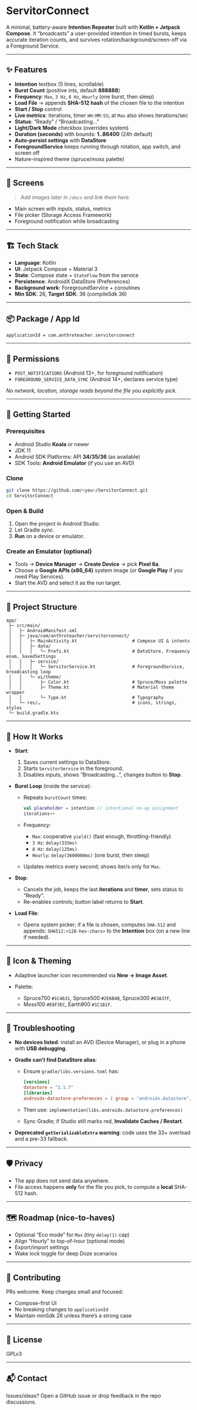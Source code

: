 # ServitorConnect

A minimal, battery-aware **Intention Repeater** built with **Kotlin + Jetpack Compose**.
It “broadcasts” a user-provided intention in timed bursts, keeps accurate iteration counts, and survives rotation/background/screen-off via a Foreground Service.

---

## ✨ Features

* **Intention** textbox (5 lines, scrollable)
* **Burst Count** (positive ints, default **888888**)
* **Frequency**: `Max`, `3 Hz`, `8 Hz`, `Hourly` (one burst, then sleep)
* **Load File** → appends **SHA-512 hash** of the chosen file to the intention
* **Start / Stop** control
* **Live metrics**: iterations, timer `HH:MM:SS`; at `Max` also shows iterations/sec
* **Status**: “Ready” / “Broadcasting…”
* **Light/Dark Mode** checkbox (overrides system)
* **Duration (seconds)** with bounds: **1..86400** (24h default)
* **Auto-persist settings** with **DataStore**
* **ForegroundService** keeps running through rotation, app switch, and screen off
* Nature-inspired theme (spruce/moss palette)

---

## 📱 Screens

> *Add images later in `/docs` and link them here.*

* Main screen with inputs, status, metrics
* File picker (Storage Access Framework)
* Foreground notification while broadcasting

---

## 🏗️ Tech Stack

* **Language**: Kotlin
* **UI**: Jetpack Compose + Material 3
* **State**: Compose state + `StateFlow` from the service
* **Persistence**: AndroidX DataStore (Preferences)
* **Background work**: ForegroundService + coroutines
* **Min SDK**: 26, **Target SDK**: 36 (compileSdk 36)

---

## 📦 Package / App Id

```
applicationId = com.anthroteacher.servitorconnect
```

---

## 🔐 Permissions

* `POST_NOTIFICATIONS` (Android 13+, for foreground notification)
* `FOREGROUND_SERVICE_DATA_SYNC` (Android 14+, declares service type)

*No network, location, storage reads beyond the file you explicitly pick.*

---

## 🚀 Getting Started

### Prerequisites

* Android Studio **Koala** or newer
* JDK 11
* Android SDK Platforms: API **34/35/36** (as available)
* SDK Tools: **Android Emulator** (if you use an AVD)

### Clone

```bash
git clone https://github.com/<you>/ServitorConnect.git
cd ServitorConnect
```

### Open & Build

1. Open the project in Android Studio.
2. Let Gradle sync.
3. **Run** on a device or emulator.

### Create an Emulator (optional)

* Tools → **Device Manager** → **Create Device** → pick **Pixel 6a**.
* Choose a **Google APIs (x86_64)** system image (or **Google Play** if you need Play Services).
* Start the AVD and select it as the run target.

---

## 🧩 Project Structure

```
app/
 ├─ src/main/
 │   ├─ AndroidManifest.xml
 │   ├─ java/com/anthroteacher/servitorconnect/
 │   │   ├─ MainActivity.kt                     # Compose UI & intents
 │   │   ├─ data/
 │   │   │   └─ Prefs.kt                        # DataStore, Frequency enum, SavedSettings
 │   │   ├─ service/
 │   │   │   └─ ServitorService.kt              # ForegroundService, broadcasting loop
 │   │   └─ ui/theme/
 │   │       ├─ Color.kt                        # Spruce/Moss palette
 │   │       ├─ Theme.kt                        # Material theme wrapper
 │   │       └─ Type.kt                         # Typography
 │   └─ res/…                                   # icons, strings, styles
 └─ build.gradle.kts
```

---

## 🔧 How It Works

* **Start**:

  1. Saves current settings to DataStore.
  2. Starts `ServitorService` in the foreground.
  3. Disables inputs, shows “Broadcasting…”, changes button to **Stop**.

* **Burst Loop** (inside the service):

  * Repeats `burstCount` times:

    ```kotlin
    val placeholder = intention // intentional no-op assignment
    iterations++
    ```
  * Frequency:

    * `Max`: cooperative `yield()` (fast enough, throttling-friendly)
    * `3 Hz`: `delay(333ms)`
    * `8 Hz`: `delay(125ms)`
    * `Hourly`: `delay(3600000ms)` (one burst, then sleep)
  * Updates metrics every second; shows iter/s only for `Max`.

* **Stop**:

  * Cancels the job, keeps the last **iterations** and **timer**, sets status to “Ready”.
  * Re-enables controls; button label returns to **Start**.

* **Load File**:

  * Opens system picker; if a file is chosen, computes `SHA-512` and appends:
    `SHA512:<128-hex-chars>` to the **Intention** box (on a new line if needed).

---

## 🎨 Icon & Theming

* Adaptive launcher icon recommended via **New → Image Asset**.
* Palette:

  * Spruce700 `#1C4631`, Spruce500 `#2E6B4B`, Spruce300 `#63A37F`,
  * Moss100 `#E8F3EC`, Earth900 `#1C1B1F`.

---

## 🧪 Troubleshooting

* **No devices listed**: install an AVD (Device Manager), or plug in a phone with **USB debugging**.
* **Gradle can’t find DataStore alias**:

  * Ensure `gradle/libs.versions.toml` has:

    ```toml
    [versions]
    datastore = "1.1.7"
    [libraries]
    androidx-datastore-preferences = { group = "androidx.datastore", name = "datastore-preferences", version.ref = "datastore" }
    ```
  * Then use: `implementation(libs.androidx.datastore.preferences)`
  * Sync Gradle; if Studio still marks red, **Invalidate Caches / Restart**.
* **Deprecated `getSerializableExtra` warning**: code uses the 33+ overload and a pre-33 fallback.

---

## 🛡️ Privacy

* The app does not send data anywhere.
* File access happens **only** for the file you pick, to compute a **local** SHA-512 hash.

---

## 🗺️ Roadmap (nice-to-haves)

* Optional “Eco mode” for `Max` (tiny `delay(1)` cap)
* Align “Hourly” to top-of-hour (optional mode)
* Export/import settings
* Wake lock toggle for deep Doze scenarios

---

## 🤝 Contributing

PRs welcome. Keep changes small and focused:

* Compose-first UI
* No breaking changes to `applicationId`
* Maintain minSdk 26 unless there’s a strong case

---

## 📄 License

GPLv3

---

## 📬 Contact

Issues/ideas? Open a GitHub issue or drop feedback in the repo discussions.
